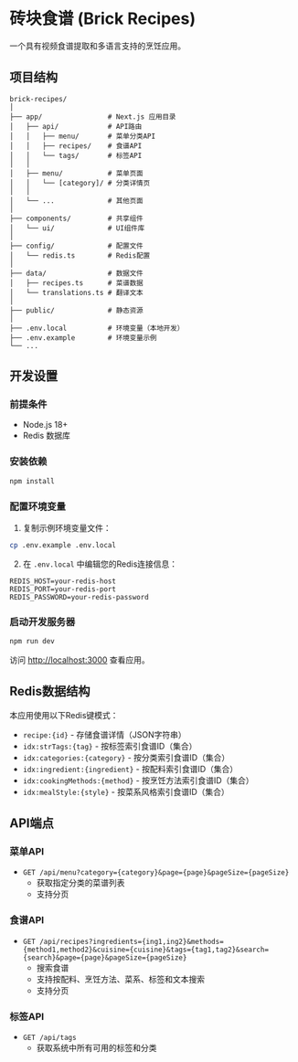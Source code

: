 # 砖块食谱 (Brick Recipes)

一个具有视频食谱提取和多语言支持的烹饪应用。

## 项目结构

```
brick-recipes/
│
├── app/                # Next.js 应用目录
│   ├── api/            # API路由
│   │   ├── menu/       # 菜单分类API
│   │   ├── recipes/    # 食谱API
│   │   └── tags/       # 标签API
│   │
│   ├── menu/           # 菜单页面
│   │   └── [category]/ # 分类详情页
│   │
│   └── ...             # 其他页面
│
├── components/         # 共享组件
│   └── ui/             # UI组件库
│
├── config/             # 配置文件
│   └── redis.ts        # Redis配置
│
├── data/               # 数据文件
│   ├── recipes.ts      # 菜谱数据
│   └── translations.ts # 翻译文本
│
├── public/             # 静态资源
│
├── .env.local          # 环境变量（本地开发）
├── .env.example        # 环境变量示例
└── ...
```

## 开发设置

### 前提条件

- Node.js 18+
- Redis 数据库

### 安装依赖

```bash
npm install
```

### 配置环境变量

1. 复制示例环境变量文件：

```bash
cp .env.example .env.local
```

2. 在 `.env.local` 中编辑您的Redis连接信息：

```
REDIS_HOST=your-redis-host
REDIS_PORT=your-redis-port
REDIS_PASSWORD=your-redis-password
```

### 启动开发服务器

```bash
npm run dev
```

访问 [http://localhost:3000](http://localhost:3000) 查看应用。

## Redis数据结构

本应用使用以下Redis键模式：

- `recipe:{id}` - 存储食谱详情（JSON字符串）
- `idx:strTags:{tag}` - 按标签索引食谱ID（集合）
- `idx:categories:{category}` - 按分类索引食谱ID（集合）
- `idx:ingredient:{ingredient}` - 按配料索引食谱ID（集合）
- `idx:cookingMethods:{method}` - 按烹饪方法索引食谱ID（集合）
- `idx:mealStyle:{style}` - 按菜系风格索引食谱ID（集合）

## API端点

### 菜单API

- `GET /api/menu?category={category}&page={page}&pageSize={pageSize}`
  - 获取指定分类的菜谱列表
  - 支持分页

### 食谱API

- `GET /api/recipes?ingredients={ing1,ing2}&methods={method1,method2}&cuisine={cuisine}&tags={tag1,tag2}&search={search}&page={page}&pageSize={pageSize}`
  - 搜索食谱
  - 支持按配料、烹饪方法、菜系、标签和文本搜索
  - 支持分页

### 标签API

- `GET /api/tags`
  - 获取系统中所有可用的标签和分类 